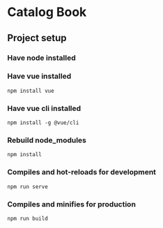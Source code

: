 # Catalog Book

## Project setup

### Have node installed

### Have vue installed

```
npm install vue
```

### Have vue cli installed

```
npm install -g @vue/cli
```

### Rebuild node_modules

```
npm install
```

### Compiles and hot-reloads for development
```
npm run serve
```

### Compiles and minifies for production
```
npm run build
```

